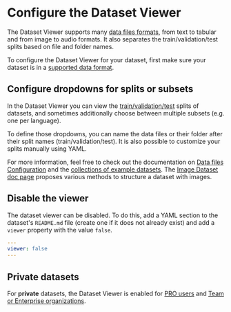 # Configure the Dataset Viewer

The Dataset Viewer supports many [data files formats](./datasets-adding#file-formats), from text to tabular and from image to audio formats.
It also separates the train/validation/test splits based on file and folder names.

To configure the Dataset Viewer for your dataset, first make sure your dataset is in a [supported data format](./datasets-adding#file-formats).

## Configure dropdowns for splits or subsets

In the Dataset Viewer you can view the [train/validation/test](https://en.wikipedia.org/wiki/Training,_validation,_and_test_data_sets) splits of datasets, and sometimes additionally choose between multiple subsets (e.g. one per language).

To define those dropdowns, you can name the data files or their folder after their split names (train/validation/test).
It is also possible to customize your splits manually using YAML.

For more information, feel free to check out the documentation on [Data files Configuration](./datasets-data-files-configuration) and the [collections of example datasets](https://huggingface.co/datasets-examples). The [Image Dataset doc page](./datasets-image) proposes various methods to structure a dataset with images.

## Disable the viewer

The dataset viewer can be disabled. To do this, add a YAML section to the dataset's `README.md` file (create one if it does not already exist) and add a `viewer` property with the value `false`.

```yaml
---
viewer: false
---
```

## Private datasets

For **private** datasets, the Dataset Viewer is enabled for [PRO users](https://huggingface.co/pricing) and [Team or Enterprise organizations](https://huggingface.co/enterprise).
